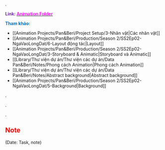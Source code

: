 .

<span style="font-weight:bold; color:rgb(112, 48, 160)">Link: </span>[<span style="font-weight:bold; color:rgb(251, 31, 255)">Animation Folder</span>](file:///D:%5CPROJECTS%5CPan&Beri%5C2.Production%5CSeason%202%5CSS2Ep02-NgaVaoLongDat%5C8.Animation)

<span style="font-weight:bold; color:rgb(0, 112, 192)">Tham khảo:</span>
* [[Animation Projects/Pan&Beri/Project Setup/3-Nhân vật|Các nhân vật]]
* [[Animation Projects/Pan&Beri/Production/Season 2/SS2Ep02-NgaVaoLongDat/6-Layout động tác|Layout]]
* [[Animation Projects/Pan&Beri/Production/Season 2/SS2Ep02-NgaVaoLongDat/3-Storyboard & Animatic|Storyboard và Animatic]]
* [[Library/Thư viện dự án/Thư viện các dự án/Data Pan&Beri/Notes/Phong cách Animation|Phong cách Animation]]
* [[Library/Thư viện dự án/Thư viện các dự án/Data Pan&Beri/Notes/Abstract background|Abstract background]]
* [[Animation Projects/Pan&Beri/Production/Season 2/SS2Ep02-NgaVaoLongDat/5-Background|Background]]

.

.

.

## <span style="color:rgb(255, 0, 0)">Note</span> 
(Date: Task, note)